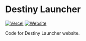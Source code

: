 # Destiny Launcher

[![Vercel](http://therealsujitk-vercel-badge.vercel.app/?app=destiny-launcher)](https://destiny-launcher-git-dev-andrisborbas.vercel.app/)
[![Website](https://img.shields.io/website?url=https%3A%2F%2Fdestinylauncher.net%2F)](https://destinylauncher.net)

Code for Destiny Launcher website.
